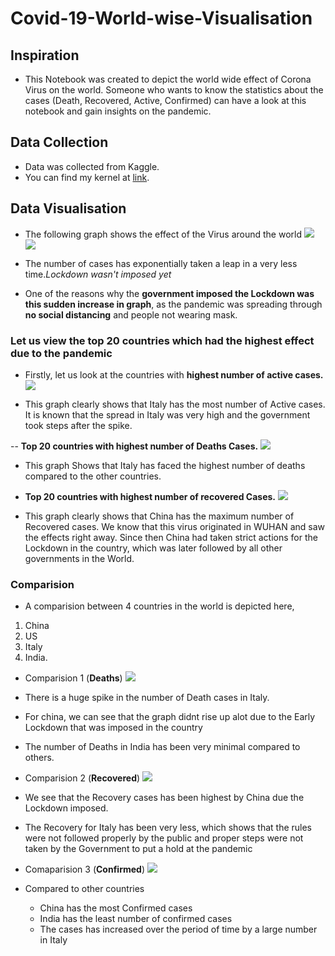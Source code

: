 # Covid-19-World-wise-Visualisation

## Inspiration
- This Notebook was created to depict the world wide effect of Corona Virus on the world. Someone who wants to know the statistics about the cases (Death, Recovered, Active, Confirmed) can have a look at this notebook and gain insights on the pandemic.

## Data Collection
- Data was collected from Kaggle.
- You can find my kernel at [link](https://www.kaggle.com/lokeshrth4617/covid-19-world-wise-visualization).

## Data Visualisation
- The following graph shows the effect of the Virus around the world
![](https://github.com/Lokeshrathi/Covid-19-World-wise-Visualisation/blob/master/Images/cor.png)
![](https://github.com/Lokeshrathi/Covid-19-World-wise-Visualisation/blob/master/Images/World%20_wide%20cases.png)

- The number of cases has exponentially taken a leap in a very less time.*Lockdown wasn't imposed yet*
- One of the reasons why the **government imposed the Lockdown was this sudden increase in graph**, as the pandemic was spreading through **no social distancing** and people not wearing mask.
 
 ### Let us view the top 20 countries which had the highest effect due to the pandemic
 -  Firstly, let us look at the countries with **highest number of active cases.**
 ![](https://github.com/Lokeshrathi/Covid-19-World-wise-Visualisation/blob/master/Images/top%2020%20acti.png)
 
 - This graph clearly shows that Italy has the most number of Active cases. It is known that the spread in Italy was very high and the government took steps after the spike.
 
 -- **Top 20 countries with highest number of Deaths Cases.**
 ![](https://github.com/Lokeshrathi/Covid-19-World-wise-Visualisation/blob/master/Images/Top20%20.png)
 
- This graph Shows that Italy has faced the highest number of deaths compared to the other countries.

- **Top 20 countries with highest number of recovered Cases.**
![](https://github.com/Lokeshrathi/Covid-19-World-wise-Visualisation/blob/master/Images/top%2020%20recov.png)

- This graph clearly shows that China has the maximum number of Recovered cases. We know that this virus originated in WUHAN and saw the effects right away. Since then China had taken strict actions for the Lockdown in the country, which was later followed by all other governments in the World.

### Comparision 
- A comparision between 4 countries in the world is depicted here,
 1. China
 2. US
 3. Italy
 4. India.
 
 - Comparision 1 (**Deaths**)
 ![](https://github.com/Lokeshrathi/Covid-19-World-wise-Visualisation/blob/master/Images/Deaths.png)
 
  - There is a huge spike in the number of Death cases in Italy.
  - For china, we can see that the graph didnt rise up alot due to the Early Lockdown that was imposed in the country
  - The number of Deaths in India has been very minimal compared to others.
 
 - Comparision 2 (**Recovered**)
 ![](https://github.com/Lokeshrathi/Covid-19-World-wise-Visualisation/blob/master/Images/Recover.png)
 
 - We see that the Recovery cases has been highest by China due the Lockdown imposed.
 - The Recovery for Italy has been very less, which shows that the rules were not followed properly by the public and proper steps were not taken by the Government to put a hold at the pandemic

 - Comaparision 3 (**Confirmed**)
 ![](https://github.com/Lokeshrathi/Covid-19-World-wise-Visualisation/blob/master/Images/Confirmed.png)
 
 - Compared to other countries
    - China has the most Confirmed cases
    - India has the least number of confirmed cases
    - The cases has increased over the period of time by a large number in Italy
    



